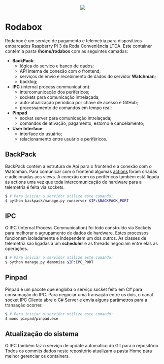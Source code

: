 <p align="center">
  <img src="./lab-logotype.svg"/>
</p>

# Rodabox
Rodabox é um serviço de pagamento e telemetria para dispositivos embarcados Raspberry Pi 3 da Roda Conveniência LTDA. Este container contém a pasta **/home/rodabox** com as seguintes camadas:

* **BackPack**:
	* lógica do serviço e banco de dados;
	* API interna de conexão com o frontend;
	* serviços de envio e recebimento de dados do servidor **Watchman**;
	* backlog;
* **IPC** (internal process communication):
	* intercomunicação dos periféricos;
	* sockets para comunicação intrelaçada;
	* auto-atualização periódica por chave de acesso e GitHub;
	* processamento de comandos em tempo real;
* **Pinpad**
	* socket server para comunicação intrelaçada;
	* comandos de ativação, pagamento, estorno e cancelamento;
* **User Interface**
	* interface do usuário;
	* relacionamento entre usuário e periféricos.

## BackPack
BackPack contém a estrutura de Api para o frontend e a conexão com o Watchman. Para
comunicar com o frontend algumas [actions](https://www.django-rest-framework.org/api-guide/viewsets/#viewset-actions) foram criadas e adicionadas aos views. A conexão com os periféricos também
está ligada às actions uma vez que toda intercomunicação de hardware para a telemetria é feita via sockets.
```bash
$ # Para iniciar o servidor utilize este comando:
$ python backpack/manage.py runserver $IP:$BACKPACK_PORT
```

## IPC
O IPC (Internal Process Communication) foi todo construído via Sockets para melhorar o agrupamento de dados de hardware. Estes processos funcionam isoladamente e independem um dos outros. As classes de telemetria são ligadas a um **scheduler** e as threads negociam entre elas as operações.
```bash
$ # Para iniciar o servidor utilize este comando:
$ python manage.py demonize $IP:IPC_PORT
```

## Pinpad
Pinpad é um pacote que engloba o serviço socket feito em C# para consumação do IPC. Para negociar uma transação entre os dois, o canal socket IPC Cliente abre o C# Server e envia alguns parâmetros para a transação ocorrer.
```bash
$ # Para iniciar o servidor utilize este comando:
$ mono pinpad/pinpad.exe
```

## Atualização do sistema
O IPC também faz o serviço de update automatico do Git para o repositório. Todos os commits dados neste repositório atualizam a pasta Home para melhor gerenciar os containers.
